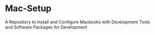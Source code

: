# Mac-Setup
A Repository to Install and Configure Macbooks with Development Tools and Software Packages for Development
